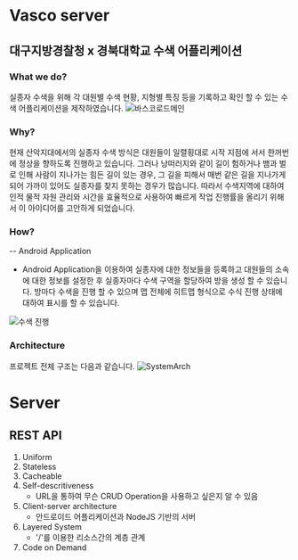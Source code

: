 # Vasco server
## 대구지방경찰청 x 경북대학교 수색 어플리케이션

### What we do?
실종자 수색을 위해 각 대원별 수색 현황, 지형별 특징 등을 기록하고 확인 할 수 있는 수색 어플리케이션을 제작하였습니다.
![바스코로드메인](https://user-images.githubusercontent.com/41224549/86869560-bf852400-c111-11ea-825d-3de35ef4447b.PNG)

### Why?
현재 산악지대에서의 실종자 수색 방식은 대원들이 일렬횡대로 시작 지점에 서서 한꺼번에 정상을 향하도록 진행하고 있습니다. 그러나 낭떠러지와 같이 길이 험하거나 뱀과 벌로 인해 사람이 지나가는 힘든 길이 있는 경우, 그 길을 피해서 매번 같은 길을 지나가게 되어 가까이 있어도 실종자를 찾지 못하는 경우가 많습니다. 따라서 수색지역에 대하여 인적 물적 자원 관리와 시간을 효율적으로 사용하여 빠르게 작업 진행률을 올리기 위해서 이 아이디어를 고안하게 되었습니다.

### How?
-- Android Application
- Android Application을 이용하여 실종자에 대한 정보들을 등록하고 대원들의 소속에 대한 정보를 설정한 후 실종자마다 수색 구역을 할당하여 방을 생성 할 수 있습니다. 방마다 수색을 진행 할 수 있으며 맵 전체에 히트맵 형식으로 수식 진행 상태에 대하여 표시를 할 수 있습니다.

![수색 진행](https://user-images.githubusercontent.com/41224549/86870388-438bdb80-c113-11ea-81ee-6d2813315073.PNG)


### Architecture
프로젝트 전체 구조는 다음과 같습니다.
![SystemArch](https://user-images.githubusercontent.com/41224549/86870486-70d88980-c113-11ea-894a-0079cad7b0c1.PNG)


# Server

## REST API

1. Uniform
2. Stateless
3. Cacheable
4. Self-descritiveness
    * URL을 통하여 무슨 CRUD Operation을 사용하고 싶은지 알 수 있음
5. Client-server architecture
    * 안드로이드 어플리케이션과 NodeJS 기반의 서버
6. Layered System
    * '/'를 이용한 리소스간의 계층 관계
7. Code on Demand

